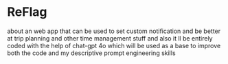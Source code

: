 # ReFlag
about an web app that can be used to set custom notification and be better at trip planning and other time management stuff and also it ll be entirely coded with the help of chat-gpt 4o which will be used as a base to improve both the code and my descriptive prompt engineering skills 
